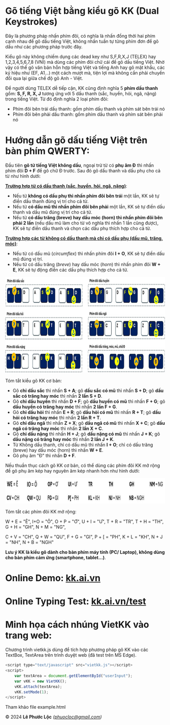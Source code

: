 # Gõ tiếng Việt bằng kiểu gõ KK (Dual Keystrokes)

Đây là phương pháp nhấn phím đôi, có nghĩa là nhấn đồng thời hai phím cạnh nhau để gõ dấu tiếng Việt, không nhấn tuần tự từng phím đơn để gõ dấu như các phương pháp trước đây.

Kiểu gõ này không chiếm dụng các dead key như S,F,R,X,J (TELEX) hay 1,2,3,4,5,6,7,8 (VNI) mà dùng các phím đôi chữ cái để gõ dấu tiếng Việt. Nhờ vậy có thể gõ văn bản hỗn hợp tiếng Việt và tiếng Anh hay gõ mật khẩu, các ký hiệu như (EF, A1...) một cách mượt mà, tiện lợi mà không cần phải chuyển đổi qua lại giữa chế độ gõ Anh - Việt.

Để người dùng TELEX dễ tiếp cận, KK cũng định nghĩa 5 **phím dấu thanh** gồm: **S, F, R, X, J** tương ứng với 5 dấu thanh (sắc, huyền, hỏi, ngã, nặng) trong tiếng Việt. Từ đó định nghĩa 2 loại phím đôi:
- Phím đôi bên trái dấu thanh: gồm phím dấu thanh và phím sát bên trái nó
- Phím đôi bên phải dấu thanh: gồm phím dấu thanh và phím sát bên phải nó

# Hướng dẫn gõ dấu tiếng Việt trên bàn phím QWERTY:

Đầu tiên **gõ từ tiếng Việt không dấu**, ngoại trừ từ có **phụ âm Đ** thì nhấn phím đôi **D + F** để gõ chữ Đ trước. Sau đó gõ dấu thanh và dấu phụ cho cả từ như hình dưới:

<ins>**Trường hợp từ có dấu thanh (sắc, huyền, hỏi, ngã, nặng)**</ins>:
- Nếu từ **không có dấu phụ thì nhấn phím đôi bên trái** một lần, KK sẽ tự điền dấu thanh đúng vị trí cho cả từ.
- Nếu từ **có dấu mũ thì nhấn phím đôi bên phải** một lần, KK sẽ tự điền dấu thanh và dấu mũ đúng vị trí cho cả từ.
- Nếu từ **có dấu trăng (breve) hay dấu móc (horn) thì nhấn phím đôi bên phải 2 lần** (nếu dấu mũ làm cho từ vô nghĩa thì nhấn 1 lần cũng được), KK sẽ tự điền dấu thanh và chọn các dấu phụ thích hợp cho cả từ.

<ins>**Trường hợp các từ không có dấu thanh mà chỉ có dấu phụ (dấu mũ, trăng, móc)**</ins>:
- Nếu từ có dấu mũ (*circumflex*) thì nhấn phím đôi **I + O**, KK sẽ tự điền dấu mũ đúng vị trí.
- Nếu từ có dấu trăng (*breve*) hay dấu móc (*horn*) thì nhấn phím đôi **W + E**, KK sẽ tự động điền các dấu phụ thích hợp cho cả từ.

<img src="kk_layout_basic.jpg" width="800" height="300"/>

Tóm tắt kiểu gõ KK cơ bản:
- Gõ **chỉ dấu sắc** thì nhấn **S + A**; gõ **dấu sắc có mũ** thì nhấn **S + D**; gõ **dấu sắc có trăng hay móc** thì nhấn **2 lần S + D**.
- Gõ **chỉ dấu huyền** thì nhấn **D + F**; gõ **dấu huyền có mũ** thì nhấn **F + G**; gõ **dấu huyền có trăng hay móc** thì nhấn **2 lần F + G**.
- Gõ **chỉ dấu hỏi** thì nhấn **E + R**; gõ **dấu hỏi có mũ** thì nhấn **R + T**; gõ **dấu hỏi có trăng hay móc** thì nhấn **2 lần R + T**.
- Gõ **chỉ dấu ngã** thì nhấn **Z + X**; gõ **dấu ngã có mũ** thì nhấn **X + C**; gõ **dấu ngã có trăng hay móc** thì nhấn **2 lần X + C**.
- Gõ **chỉ dấu nặng** thì nhấn **H + J**; gõ **dấu nặng có mũ** thì nhấn **J + K**; gõ **dấu nặng có trăng hay móc** thì nhấn **2 lần J + K**.
- Từ Không dấu thanh, chỉ có dấu mũ thì nhấn **I + O**; chỉ có dấu trăng (breve) hay dấu móc (horn) thì nhấn **W + E**.
- Gõ phụ âm "Đ" thì nhấn **D + F**.

Nếu thuần thục cách gõ KK cơ bản, có thể dùng các phím đôi KK mở rộng để gõ phụ âm kép hay nguyên âm kép nhanh hơn như hình dưới:

<img src="kk_layout_extended.jpg" width="800" height="80"/>

Tóm tắt các phím đôi KK mở rộng:

W + E = "Ê", I+O = "Ô", O + P = "Ơ", U + I = "Ư", T + R = "TR", T + H = "TH", G + H = "GH", N + M = "NG",

C + V = "CH", Q + W = "QU", F + G = "GI", P + [ = "PH", K + L = "KH", N + J = "NH", N + B = "NGH"

**Lưu ý KK là kiểu gõ dành cho bàn phím máy tính (PC/ Laptop), không dùng cho bàn phím cảm ứng (smartphone, tablet...)**.

# Online Demo: [kk.ai.vn](https://kk.ai.vn)

# Online Typing Test: [kk.ai.vn/test](https://kk.ai.vn/test)

# Minh họa cách nhúng VietKK vào trang web:
Chương trình vietkk.js dùng để tích hợp phương pháp gõ KK vào các TextBox, TextArea trên trình duyệt web (đã test trên MS Edge).
```javascript
<script type="text/javascript" src="vietkk.js"></script>
<script>
    var textArea = document.getElementById("userInput");
    var vKK = new VietKK();
    vKK.attach(textArea);
    vKK.setMode(1);
</script>
```
Tham khảo file example.html

© 2024 **Lê Phước Lộc** *(phuocloc@gmail.com)*
